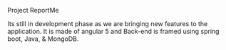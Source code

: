 Project ReportMe

Its still in development phase as we are bringing new features to the application. It is made of angular 5 and Back-end is framed using spring boot, Java, & MongoDB.  
